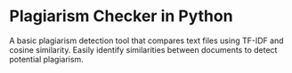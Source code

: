 # Plagiarism Checker in Python

A basic plagiarism detection tool that compares text files using TF-IDF and cosine similarity. Easily identify similarities between documents to detect potential plagiarism.
